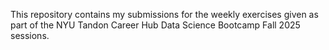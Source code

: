 This repository contains my submissions for the weekly exercises given as part of the NYU Tandon Career Hub Data Science Bootcamp Fall 2025 sessions.
